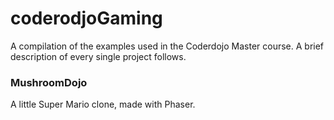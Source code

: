 # coderodjoGaming

A compilation of the examples used in the Coderdojo Master course. A brief description of every single project follows.

### MushroomDojo

A little Super Mario clone, made with Phaser.